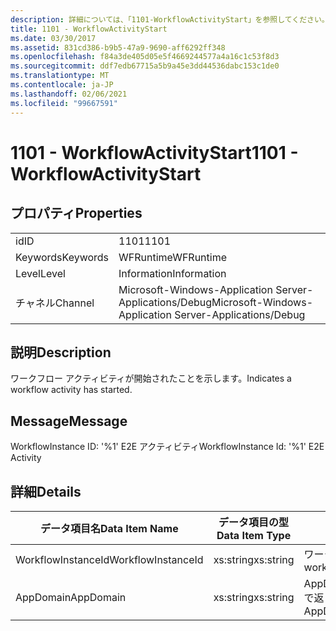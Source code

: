 ```yaml
---
description: 詳細については、「1101-WorkflowActivityStart」を参照してください。
title: 1101 - WorkflowActivityStart
ms.date: 03/30/2017
ms.assetid: 831cd386-b9b5-47a9-9690-aff6292ff348
ms.openlocfilehash: f84a3de405d05e5f4669244577a4a16c1c53f8d3
ms.sourcegitcommit: ddf7edb67715a5b9a45e3dd44536dabc153c1de0
ms.translationtype: MT
ms.contentlocale: ja-JP
ms.lasthandoff: 02/06/2021
ms.locfileid: "99667591"
---
```

# <a name="1101---workflowactivitystart"></a><span data-ttu-id="8e553-103">1101 - WorkflowActivityStart</span><span class="sxs-lookup"><span data-stu-id="8e553-103">1101 - WorkflowActivityStart</span></span>

## <a name="properties"></a><span data-ttu-id="8e553-104">プロパティ</span><span class="sxs-lookup"><span data-stu-id="8e553-104">Properties</span></span>  
  
|||  
|-|-|  
|<span data-ttu-id="8e553-105">id</span><span class="sxs-lookup"><span data-stu-id="8e553-105">ID</span></span>|<span data-ttu-id="8e553-106">1101</span><span class="sxs-lookup"><span data-stu-id="8e553-106">1101</span></span>|  
|<span data-ttu-id="8e553-107">Keywords</span><span class="sxs-lookup"><span data-stu-id="8e553-107">Keywords</span></span>|<span data-ttu-id="8e553-108">WFRuntime</span><span class="sxs-lookup"><span data-stu-id="8e553-108">WFRuntime</span></span>|  
|<span data-ttu-id="8e553-109">Level</span><span class="sxs-lookup"><span data-stu-id="8e553-109">Level</span></span>|<span data-ttu-id="8e553-110">Information</span><span class="sxs-lookup"><span data-stu-id="8e553-110">Information</span></span>|  
|<span data-ttu-id="8e553-111">チャネル</span><span class="sxs-lookup"><span data-stu-id="8e553-111">Channel</span></span>|<span data-ttu-id="8e553-112">Microsoft-Windows-Application Server-Applications/Debug</span><span class="sxs-lookup"><span data-stu-id="8e553-112">Microsoft-Windows-Application Server-Applications/Debug</span></span>|  
  
## <a name="description"></a><span data-ttu-id="8e553-113">説明</span><span class="sxs-lookup"><span data-stu-id="8e553-113">Description</span></span>  

 <span data-ttu-id="8e553-114">ワークフロー アクティビティが開始されたことを示します。</span><span class="sxs-lookup"><span data-stu-id="8e553-114">Indicates a workflow activity has started.</span></span>  
  
## <a name="message"></a><span data-ttu-id="8e553-115">Message</span><span class="sxs-lookup"><span data-stu-id="8e553-115">Message</span></span>  

 <span data-ttu-id="8e553-116">WorkflowInstance ID: '%1' E2E アクティビティ</span><span class="sxs-lookup"><span data-stu-id="8e553-116">WorkflowInstance Id: '%1' E2E Activity</span></span>  
  
## <a name="details"></a><span data-ttu-id="8e553-117">詳細</span><span class="sxs-lookup"><span data-stu-id="8e553-117">Details</span></span>  
  
|<span data-ttu-id="8e553-118">データ項目名</span><span class="sxs-lookup"><span data-stu-id="8e553-118">Data Item Name</span></span>|<span data-ttu-id="8e553-119">データ項目の型</span><span class="sxs-lookup"><span data-stu-id="8e553-119">Data Item Type</span></span>|<span data-ttu-id="8e553-120">説明</span><span class="sxs-lookup"><span data-stu-id="8e553-120">Description</span></span>|  
|--------------------|--------------------|-----------------|  
|<span data-ttu-id="8e553-121">WorkflowInstanceId</span><span class="sxs-lookup"><span data-stu-id="8e553-121">WorkflowInstanceId</span></span>|<span data-ttu-id="8e553-122">xs:string</span><span class="sxs-lookup"><span data-stu-id="8e553-122">xs:string</span></span>|<span data-ttu-id="8e553-123">ワークフロー インスタンス ID。</span><span class="sxs-lookup"><span data-stu-id="8e553-123">The workflow instance id.</span></span>|  
|<span data-ttu-id="8e553-124">AppDomain</span><span class="sxs-lookup"><span data-stu-id="8e553-124">AppDomain</span></span>|<span data-ttu-id="8e553-125">xs:string</span><span class="sxs-lookup"><span data-stu-id="8e553-125">xs:string</span></span>|<span data-ttu-id="8e553-126">AppDomain.CurrentDomain.FriendlyName で返される文字列。</span><span class="sxs-lookup"><span data-stu-id="8e553-126">The string returned by AppDomain.CurrentDomain.FriendlyName.</span></span>|
